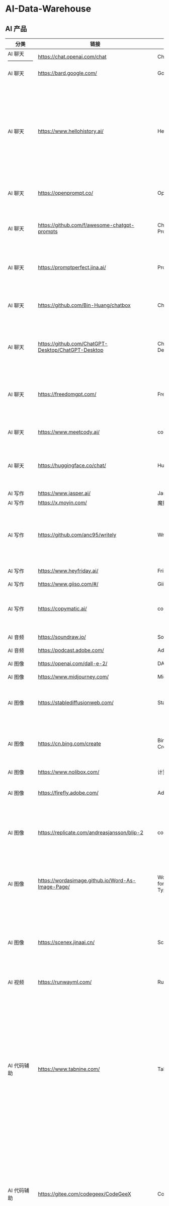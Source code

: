 # AI-Data-Warehouse

## AI 产品

|  分类  |  链接  | 名称 | 简介 |
|  ----  |  ----  | ----  |----  |
| AI 聊天 —————| https://chat.openai.com/chat | ChatGPT | AI 聊天机器人 |
| AI 聊天 | https://bard.google.com/ | Google Bard | Google 的大语言模型 |
| AI 聊天 | https://www.hellohistory.ai/ | HelloHistory | Character.ai 的网站，允许用户创建"角色"，上传与该角色相关的资料，网站就会自动使用 AI 分析这些资料，生成该角色的聊天机器人，然后用户就可以跟它聊天了。|
| AI 聊天 | https://openprompt.co/ | OpenPrompt | 创建，使用，分享 ChatGPT 的 Prompt |
| AI 聊天 | https://github.com/f/awesome-chatgpt-prompts | ChatGPT-Prompt | This is a collection of prompt examples to be used with the ChatGPT model. |
| AI 聊天 | https://promptperfect.jina.ai/ | PromptPerfect | 专为生成式 AI 优化输入提示（prompt）的工具。 |
| AI 聊天 | https://github.com/Bin-Huang/chatbox | ChatBox | OpenAI API 跨平台桌面客户端，主要用作 Prompt Debugging Console |
| AI 聊天 | https://github.com/ChatGPT-Desktop/ChatGPT-Desktop | ChatGPT-Desktop | 开源的跨平台 ChatGPT 桌面应用程序，使用 Tauri + Vue3 开发 |
| AI 聊天 | https://freedomgpt.com/ | FreedomGPT | 一个号称完全自由的 GPT 聊天模型，不带有任何内容审查和过滤机制，有 Web 版和桌面端。 |
| AI 聊天 | https://www.meetcody.ai/ | cody | Your AI-Assistant for Business |
| AI 聊天 | https://huggingface.co/chat/ | HuggingChat | AI 平台 HuggingFace 自家的 AI 聊天页面，底层可以配置不同模型，免费使用 |
| AI 写作 | https://www.jasper.ai/ | Jasper | AI 写作 |
| AI 写作 | https://x.moyin.com/ | 魔撰写作 | AI 写作、润色 |
| AI 写作 | https://github.com/anc95/writely | Writely | Chrome 浏览器插件，类似于 Notion AI，支持在任意编辑器网页上进行写作辅助  |
| AI 写作 | https://www.heyfriday.ai/ | Friday | AI 写作，营销文案 |
| AI 写作 | https://www.giiso.com/#/ | Giiso | AI 写作 |
| AI 写作 | https://copymatic.ai/ | copymatic | AI 写作社媒广告文案，网站 SEO 优化内容，博客，电商产品信息 |
| AI 音频 | https://soundraw.io/ | Sounddraw | 一个 AI 音乐生成器 |
| AI 音频 | https://podcast.adobe.com/ | Adobe Podcast | AI 录音处理 |
| AI 图像 | https://openai.com/dall-e-2/ | DALL·E 2 | AI 文本生成图像 |
| AI 图像 | https://www.midjourney.com/ | MidJourney | AI 绘画工具 |
| AI 图像 | https://stablediffusionweb.com/ | Stable Diffusion | 文本到图像的模型。A latent text-to-image diffusion model |
| AI 图像 | https://cn.bing.com/create | Bing Image Creator | Microsoft 发布的 AI 绘图工具，基于 OpenAI 的 DALL-E 模型 |
| AI 图像 | https://www.nolibox.com/ | 计算美学Nolibox | AI 作画，AI 设计 |
| AI 图像 | https://firefly.adobe.com/ | Adobe Firefly | Adobe 公司推出的 AI 作图服务 |
| AI 图像 | https://replicate.com/andreasjansson/blip-2 | cog-blip-2 | BLIP 2 模型的一个应用。网页上传一张图片，就可以提问相关问题，比如照片景色是在哪里 |
| AI 图像 | https://wordasimage.github.io/Word-As-Image-Page/ | Word-As-Image for Semantic Typography | 一个(即将)开源的 AI 项目, 可以让文字(英文和中文)形象化, 也就是所谓的文字即图像 |
| AI 图像 | https://scenex.jinaai.cn/ | SceneXplain | 一个能讲述图片背后故事的API服务,把最新的大模型应用到图像上的每一个细节，为每一张图片生成细致的文本描述 |
| AI 视频 | https://runwayml.com/ | Runway | AI 视频 |
| AI 代码辅助 | https://www.tabnine.com/ | Tabnine | Tabnine 是一个机器学习驱动的代码自动补全工具，是在 GPT-2 的基础上构建的，面向语言有 Java、Javascript、Python、PHP、Go、Rust、Ruby、C++、Typescript,支持的编辑器有 Visual Studio Code、Microsoft Visual Studio、SubLime、JetBrains 等 |
| AI 代码辅助 | https://gitee.com/codegeex/CodeGeeX | CodeGeeX | 是一个具有 130 亿个参数的大型多语言代码生成模型，预先经过 20 多种编程语言的大型代码库训练，国产化支持。（最新描述达到千亿模型参数） |
| AI 代码辅助 | https://github.com/features/copilot/ | Copilot | GitHub Copilot 是 GitHub 和 OpenAI 合作开发的一个人工智能工具，用户在使用 Visual Studio Code、Microsoft Visual Studio、Vim 或 JetBrains 集成开发环境时可以通过 GitHub Copilot 自动补全代码，主要面向 Python、JavaScript、TypeScript、Ruby 和 Go 等编程语言 |
| AI 代码辅助 | https://www.cursor.so/ | Cursor | Write, edit, and chat about your code with a powerful AI |
| AI 视频 | https://www.d-id.com/ | D-ID | Produce customized videos featuring talking avatars at a touch of a button, giving businesses and creators superpowers. |
| AI 应用 | https://waifulabs.com/ | WaifuLabs | AI 绘制自定义漫画肖像，做成游戏 |
| AI 应用 | https://interiorai.com/ | InteriorAI | 室内设计 AI |
| AI 应用 | https://www.usegalileo.ai/ | Galileo AI | 一款利用 AI 技术生成 UI 界面的工具 |
| AI 应用 | https://b.jimmylv.cn/ | BibiGPT | 一键总结 Bilibili 音视频内容 Powered by GPT-3.5 AI |
| AI 应用 | https://beta.tome.app/ | tome | AI 做PPT。AI-powered storytelling format |
| AI 应用 | https://www.beautiful.ai/ | beautiful.ai | 可以帮助用户创建吸引人的、容易制作的演示文稿 |
| AI 应用 | https://www.sqlchat.ai/ | SQL Chat | 一个 Web 应用，使用自然语言查询数据库，底层使用 OpenAI 的 API 将自然语言转成 SQL，支持 MySQL 和 PostgreSQL，[代码开源](https://github.com/bytebase/sqlchat) |
| AI 搜索 | https://chord.ooo | Chord | 通过总结 Reddit 和较大的专业型网站，来回答问题的搜索引擎，相当于从这些内容中脱水并进行总结，是联网的 LLM（大型语言模型） |
| AI 搜索 | https://www.perplexity.ai/ | Perplexity | 人工智能引擎，你向它提问，它告诉你答案，支持中文 |
| AI 图像 | https://thissneakerdoesnotexist.com/ | This sneaker does not exist | 所有运动鞋图片由机器学习模型生成 |
| AI 应用 | https://github.com/josStorer/chatGPTBox | ChatGPT Box | 浏览器插件，将 ChatGPT 与浏览器融合，同时对常用网站做了 ChatGPT 加强 |
| AI 应用 | https://zapier.com/ | Zapoer | 集成 Web 应用程序，实现工作流程自动化 |
| AI 应用 | https://chatthing.ai/ | Chat Thing | 集成自己的数据，与自己的文档或 Web 应用对话 |
| AI 应用 | https://apps.apple.com/cn/app/id6447090616?platform=iphone | Whisper Notes | 一个免费的 iOS 应用，在手机上实现了离线 OpenAI Whisper 模型，可以将语音输入以极高的准确率转成文字 |
| AI 应用 | https://chatgpt-i18n.vercel.app/ | chatgpt-i18n | 借助 ChatGPT，翻译 i18n 的 JSON 文件，只需数十秒即可完成多语言国际化 |
| AI 应用 | https://sharegpt.com/ | ShareGPT | 分享 ChatGPT 的聊天结果。你需要安装一个浏览器插件，它会返回一个可分享的 URL |
| AI 应用 | https://www.careered.ai/tool/cover-letter | AI 求职信生成器 | 在该网站上输入职位描述和你的简历，它会自动生成一封求职信。 |
| AI 应用 | https://shrinkai.di.unimi.it/ | AI goes to the shrink | 这个网站让 AI 随便生成一段文本，再将这段文本输入 Stable Diffusion 模型，生成配图。网页每10秒就自动刷新，相当于每10秒看一张完全由 AI 创造的图片。 |
| AI 应用 | https://segment-anything.com/ | https://segment-anything.com/ | 物体识别 A new AI model from Meta AI that can "cut out" any object, in any image, with a single click |
| AI 应用 | https://agentgpt.reworkd.ai/ | AgentGPT | 自主实现目标的 AI 模型，能够连续连贯生成文本，有 UI 界面 |
| AI 应用 | https://www.sqlkiller.com/ | SQL Killer | 直接描述你的取数需求，一键生成SQL |
| AI 应用 | https://meet.google.com/zqy-rhni-zji | AI 法律助手 | 将中国法律法规喂给 ChatGPT，做成的法律问答引擎，代码开源 |
| AI 应用 | https://damngood.tools/tools/chat-pdf | Chat with any PDF | 上传一个 PDF 文件，就能跟该文件交谈，让它回答相关问题 |
| AI 应用 | https://scholarturbo.com/ | ScholarTurbo | Use ChatGPT to chat with PDFs (supports GPT-4*) |


## AI 教程及文档

|  链接  | 名称 | 简介 |
|  ----  | ----  | ----  |
| https://learningprompt.wiki/ | Learning Prompt | 免费的 Prompt Engineering 教程现已包含 ChatGPT 和 Midjourney 教程 |




## AI 基建

|  链接  | 名称 | 简介 |
|  ----  | ----  | ----  |
| https://openai.com/blog/chatgpt-plugins | ChatGPT plugins | ChatGPT 官方插件市场 |
| https://winkjs.org/wink-nlp/ | Wink-NLP | JS 库，提供易用的自然语言处理（nlp），不过目前只支持英语。|
| https://github.com/lllyasviel/ControlNet | ControlNet | ControlNet is a neural network structure to control diffusion models by adding extra conditions. |
| https://wenxin.baidu.com/ | 百度文心大模型 WenxinAI | 文心大模型，AI应用场景全覆盖，NLP、CV、跨模态、生物计算、行业模型 |
| https://mlc.ai/web-llm/ | Web LLM | 这个软件通过 WebGPU API，在浏览器里面运行 LLM 模型，可以离线运行，并且不限定模型 |
| https://dify.ai/ | Dify | 一个开发者工具，帮你快速生成基于 AI 的应用 |



## 数据

|  链接  | 名称 | 简介 |
|  ----  | ----  | ----  |
| https://metrodb.org/ | 地铁数据库 | 中国地铁信息概览 |
| https://majestic.com/reports/majestic-million | The Majestic Million |全球排名前 100w 域名 The million domains we find with the most referring subnets|
| https://datasette.io/ | Datasette | 开源的数据探索工具，可以从各种数据源导入数据，然后自定义数据的查询和展示形式（图表、仪表盘、地图等等） |
| https://github.com/manticoresoftware/manticoresearch | Manticore Search | 一个开源的全文搜索引擎，号称可以替代 Elasticsearch，支持中文。 |
| https://www.infrapedia.com/app | INFRAPEDIA | 全世界的主干光纤线路和机房位置 |



## 数据管理

|  链接  | 名称 | 简介 |
|  ----  | ----  | ----  |
| https://github.com/lcomplete/huntly | Huntly | 一款自托管的信息管理工具，可以订阅 RSS 和自动保存浏览过的网页，支持多维度的分类和搜索 |



## 区块链 - 去中心化

|  链接  | 名称 | 简介 |
|  ----  | ----  | ----  |
| https://skydroid.app/ | SkyDroid | 一个分布式的安卓应用商店，发布应用就是自己架一个服务器，把应用放上去，一个小时之内就会被全球索引。它的好处就是没人能下架你的应用 |


